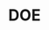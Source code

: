 ---
name: Peggy Carr*
department: Department of Education
sub-department: National Center for Education Statistics^
title: DOE
---